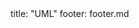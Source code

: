 <frontmatter>
title: "UML"
footer: footer.md
</frontmatter>

<include src="navbar.md" boilerplate />

<include src="container-inPage-asFlat.md" boilerplate />